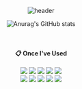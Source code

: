<div align="center">
  
![header](https://capsule-render.vercel.app/api?type=transparent&text="Pierce_Study_Hard!"&fontColor=335bb0)
</div>

<div align="center">
  
![Anurag's GitHub stats](https://github-readme-stats.vercel.app/api?username=tusker4&show_icons=true&theme=transparent)
</div>



  
 <br/>
<div align="center">

 ####  :clipboard: Once I've Used  
<img src="https://img.shields.io/badge/Python-f62343?style=for-the-badge&logo=Java&logoColor=white">
<img src="https://img.shields.io/badge/JAVA-007396?style=for-the-badge&logo=Java&logoColor=white">
<img src="https://img.shields.io/badge/HTML5-E34F26?style=for-the-badge&logo=HTML5&logoColor=white">
<img src="https://img.shields.io/badge/React-1572B6?style=for-the-badge&logo=CSS3&logoColor=white"> 
<img src="https://img.shields.io/badge/JavaScript-F7DF1E?style=for-the-badge&logo=JavaScript&logoColor=white"> <br>
<img src="https://img.shields.io/badge/MySQL-4479A1?style=for-the-badge&logo=MySQL&logoColor=white">
<img src="https://img.shields.io/badge/IntelliJ-2C2255?style=for-the-badge&logo=IntelliJ%20IDE&logoColor=white">
<img src="https://img.shields.io/badge/github-181717?style=for-the-badge&logo=github&logoColor=white">
<img src="https://img.shields.io/badge/VSCode-007ACC?style=for-the-badge&logo=VisualStudioCode&logoColor=white">
<img src="https://img.shields.io/badge/Notion-2C2255?style=for-the-badge&logo=Notion%20IDE&logoColor=white">

</div>
